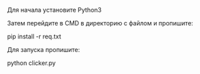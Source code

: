 <p>Для начала установите Python3<p>
<p>Затем перейдите в CMD в директорию с файлом и пропишите:<p>
<p>pip install -r req.txt<p>
<p>Для запуска пропишите:<p>
<p>python clicker.py<p>

